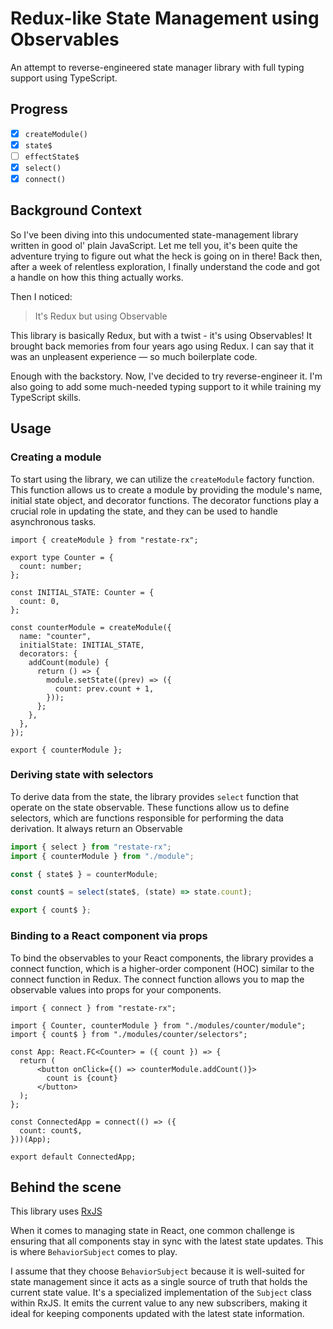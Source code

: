 # Redux-like State Management using Observables
An attempt to reverse-engineered state manager library with full typing support using TypeScript.

## Progress

- [x] `createModule()`
- [x] `state$`
- [ ] `effectState$`
- [x] `select()`
- [x] `connect()`

## Background Context
So I've been diving into this undocumented state-management library written in good ol' plain JavaScript. Let me tell you, it's been quite the adventure trying to figure out what the heck is going on in there! Back then, after a week of relentless exploration, I finally understand the code and got a handle on how this thing actually works.

Then I noticed:
> It's Redux but using Observable 

This library is basically Redux, but with a twist - it's using Observables! It brought back memories from four years ago using Redux. I can say that it was an unpleasent experience — so much boilerplate code.

Enough with the backstory. Now, I've decided to try reverse-engineer it. I'm also going to add some much-needed typing support to it while training my TypeScript skills.

## Usage

### Creating a module

To start using the library, we can utilize the `createModule` factory function. This function allows us to create a module by providing the module's name, initial state object, and decorator functions. The decorator functions play a crucial role in updating the state, and they can be used to handle asynchronous tasks.

```tsx
import { createModule } from "restate-rx";

export type Counter = {
  count: number;
};

const INITIAL_STATE: Counter = {
  count: 0,
};

const counterModule = createModule({
  name: "counter",
  initialState: INITIAL_STATE,
  decorators: {
    addCount(module) {
      return () => {
        module.setState((prev) => ({
          count: prev.count + 1,
        }));
      };
    },
  },
});

export { counterModule };
```

### Deriving state with selectors

To derive data from the state, the library provides `select` function that operate on the state observable. These functions allow us to define selectors, which are functions responsible for performing the data derivation. It always return an Observable

```ts
import { select } from "restate-rx";
import { counterModule } from "./module";

const { state$ } = counterModule;

const count$ = select(state$, (state) => state.count);

export { count$ };
```

### Binding to a React component via props
To bind the observables to your React components, the library provides a connect function, which is a higher-order component (HOC) similar to the connect function in Redux. The connect function allows you to map the observable values into props for your components.

```tsx
import { connect } from "restate-rx";

import { Counter, counterModule } from "./modules/counter/module";
import { count$ } from "./modules/counter/selectors";

const App: React.FC<Counter> = ({ count }) => {
  return (
      <button onClick={() => counterModule.addCount()}>
        count is {count}
      </button>
  );
};

const ConnectedApp = connect(() => ({
  count: count$,
}))(App);

export default ConnectedApp;
```

## Behind the scene
This library uses [RxJS](https://rxjs.dev/)

When it comes to managing state in React, one common challenge is ensuring that all components stay in sync with the latest state updates. This is where `BehaviorSubject` comes to play.

I assume that they choose `BehaviorSubject` because it is well-suited for state management since it acts as a single source of truth that holds the current state value. It's a specialized implementation of the `Subject` class within RxJS. It emits the current value to any new subscribers, making it ideal for keeping components updated with the latest state information.


